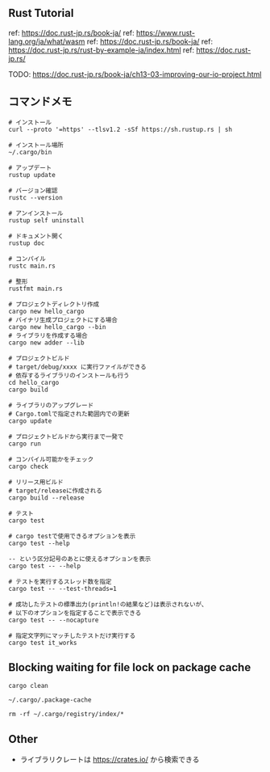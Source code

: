 ## Rust Tutorial
ref: https://doc.rust-jp.rs/book-ja/
ref: https://www.rust-lang.org/ja/what/wasm
ref: https://doc.rust-jp.rs/book-ja/
ref: https://doc.rust-jp.rs/rust-by-example-ja/index.html
ref: https://doc.rust-jp.rs/

TODO: https://doc.rust-jp.rs/book-ja/ch13-03-improving-our-io-project.html

## コマンドメモ
```
# インストール
curl --proto '=https' --tlsv1.2 -sSf https://sh.rustup.rs | sh

# インストール場所
~/.cargo/bin

# アップデート
rustup update

# バージョン確認
rustc --version

# アンインストール
rustup self uninstall

# ドキュメント開く
rustup doc

# コンパイル
rustc main.rs

# 整形
rustfmt main.rs

# プロジェクトディレクトリ作成
cargo new hello_cargo
# バイナリ生成プロジェクトにする場合
cargo new hello_cargo --bin
# ライブラリを作成する場合
cargo new adder --lib

# プロジェクトビルド
# target/debug/xxxx に実行ファイルができる
# 依存するライブラリのインストールも行う
cd hello_cargo
cargo build

# ライブラリのアップグレード
# Cargo.tomlで指定された範囲内での更新
cargo update

# プロジェクトビルドから実行まで一発で
cargo run

# コンパイル可能かをチェック
cargo check

# リリース用ビルド
# target/releaseに作成される
cargo build --release

# テスト
cargo test

# cargo testで使用できるオプションを表示
cargo test --help

-- という区分記号のあとに使えるオプションを表示
cargo test -- --help

# テストを実行するスレッド数を指定
cargo test -- --test-threads=1

# 成功したテストの標準出力(println!の結果など)は表示されないが、
# 以下のオプションを指定することで表示できる
cargo test -- --nocapture

# 指定文字列にマッチしたテストだけ実行する
cargo test it_works 
```

## Blocking waiting for file lock on package cache
```
cargo clean

~/.cargo/.package-cache

rm -rf ~/.cargo/registry/index/*
```

## Other
- ライブラリクレートは https://crates.io/ から検索できる 
